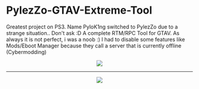 <h1>PylezZo-GTAV-Extreme-Tool</h1>

Greatest project on PS3.
Name PyloK1ng switched to PylezZo due to a strange situation.. Don't ask :D
A complete RTM/RPC Tool for GTAV. As always it is not perfect, i was a noob :) I had to disable some features like Mods/Eboot Manager because they call a server that is currently offline (Cybermodding)

<center>
<img src="https://www.lizsrv.altervista.org/image.php?di=EM86">
<hr>
<img src="https://www.lizsrv.altervista.org/image.php?di=1VI5">
</center>
